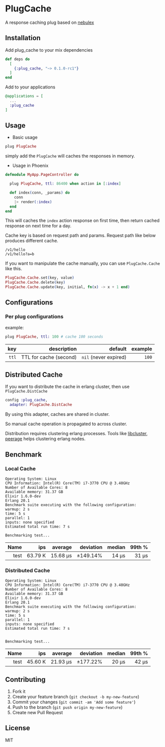 # PlugCache

A response caching plug based on [nebulex](https://github.com/cabol/nebulex)
## Installation

Add plug_cache to your mix dependencies

```elixir
def deps do
  [
    {:plug_cache, "~> 0.1.0-rc1"}
  ]
end
```

Add to your applications

```elixir
@applications = [
  ...
  :plug_cache
]
```

## Usage

- Basic usage

```elixir
plug PlugCache
```

simply add the `PlugCache` will caches the responses in memory.


- Usage in Phoenix

```elixir
defmodule MyApp.PageController do

  plug PlugCache, ttl: 86400 when action in [:index]

  def index(conn, _params) do
    conn
    |> render(:index)
  end
end
```

This will caches the `index` action response on first time, then return cached response on next time for a day.

Cache key is based on request path and params.
Request path like below produces different cache.

```
/v1/hello
/v1/hello?a=b
```

If you want to manipulate the cache manually, you can use `PlugCache.Cache` like this.

```elixir
PlugCache.Cache.set(key, value)
PlugCache.Cache.delete(key)
PlugCache.Cache.update(key, initial, fn(x) -> x + 1 end)
```

## Configurations

### Per plug configurations

example:

```elixir
plug PlugCache, ttl: 100 # cache 100 seconds
```

|key|description|default|example|
|--:|--:|--:|--:|
|`ttl`| TTL for cache (second) | `nil` (never expired) | `100` |

## Distributed Cache

If you want to distribute the cache in erlang cluster, then use `PlugCache.DistCache`

```elixir
config :plug_cache,
  adapter: PlugCache.DistCache
```

By using this adapter, caches are shared in cluster.

So manual cache operation is propagated to across cluster.

Distribution requires clustering erlang processes. Tools like [libcluster](https://github.com/bitwalker/libcluster), [peerage](https://github.com/mrluc/peerage) helps clustering erlang nodes.

## Benchmark

### Local Cache

```
Operating System: Linux
CPU Information: Intel(R) Core(TM) i7-3770 CPU @ 3.40GHz
Number of Available Cores: 8
Available memory: 31.37 GB
Elixir 1.6.0-dev
Erlang 20.1
Benchmark suite executing with the following configuration:
warmup: 2 s
time: 5 s
parallel: 1
inputs: none specified
Estimated total run time: 7 s

Benchmarking test...
```


|Name|           ips |       average  |deviation |        median  |       99th %|
|--:|--:|--:|--:|--:|--:|
|test|       63.79 K   |    15.68 μs |  ±149.14%  |        14 μs|          31 μs|

### Distributed Cache

```
Operating System: Linux
CPU Information: Intel(R) Core(TM) i7-3770 CPU @ 3.40GHz
Number of Available Cores: 8
Available memory: 31.37 GB
Elixir 1.6.0-dev
Erlang 20.1
Benchmark suite executing with the following configuration:
warmup: 2 s
time: 5 s
parallel: 1
inputs: none specified
Estimated total run time: 7 s


Benchmarking test...
```


|Name   |        ips  |      average | deviation   |      median     |    99th %|
|--:|--:|--:|--:|--:|--:|
|test      | 45.60 K  |     21.93 μs |  ±177.22%   |       20 μs      |     42 μs|

## Contributing

1. Fork it
2. Create your feature branch (`git checkout -b my-new-feature`)
3. Commit your changes (`git commit -am 'Add some feature'`)
4. Push to the branch (`git push origin my-new-feature`)
5. Create new Pull Request

## License

MIT
